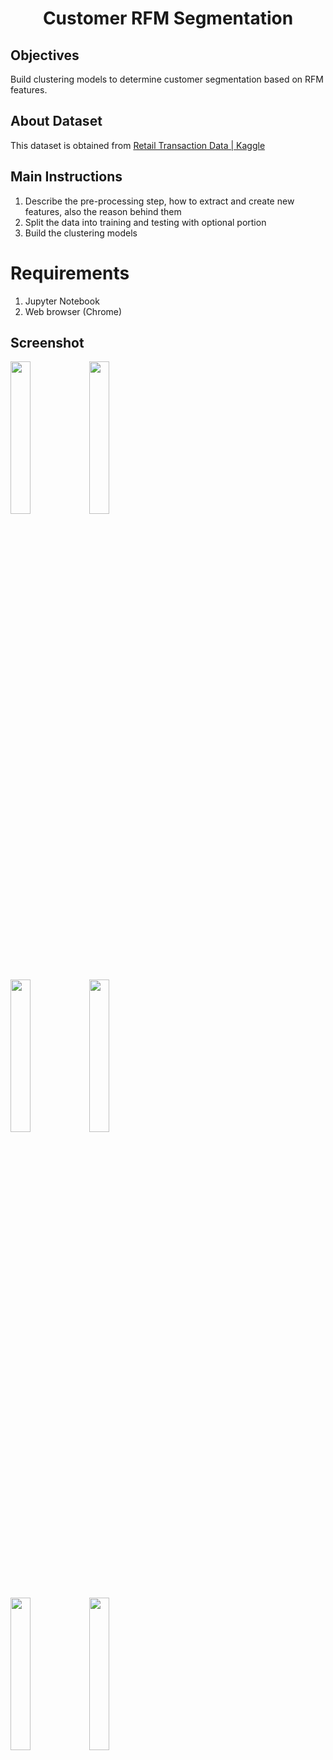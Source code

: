 <h1 align="center">Customer RFM Segmentation</h1>

## Objectives
Build clustering models to determine customer segmentation based on RFM features.

## About Dataset
This dataset is obtained from [Retail Transaction Data | Kaggle](https://www.kaggle.com/regivm/retailtransactiondata)

## Main Instructions
1. Describe the pre-processing step, how to extract and create new features, also the reason behind them
2. Split the data into training and testing with optional portion
3. Build the clustering models

# Requirements
1. Jupyter Notebook
2. Web browser (Chrome)

## Screenshot
<img src='https://drive.google.com/uc?id=1xn47oXNOJU9fnWBvVs1sM0KDOSujQMni' width='25%'><img src='https://drive.google.com/uc?id=1yDSk6eFTozaDVVlcGnH5xGPLSUS5Oo9T' width='25%'>

<img src='https://drive.google.com/uc?id=14dOkfHtm0Sk8cVPF4YxedeeHEbmNcuwm' width='25%'><img src='https://drive.google.com/uc?id=1DKTmLMRRZ7o7SPh0Cr2K7xWEycGJIWCl' width='25%'>

<img src='https://drive.google.com/uc?id=1Wd2gKLH-2HaOy-ZzyYgJ_CoqRIf2u5A1' width='25%'><img src='https://drive.google.com/uc?id=1gCAicuvZlDhu8iNrGQ-e61rJkQJ7WQ8W' width='25%'>
